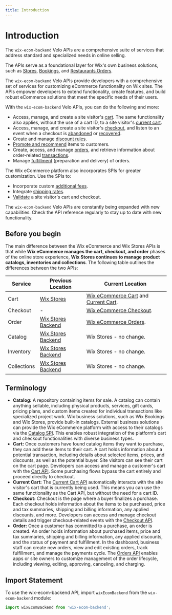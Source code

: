 ```yaml
---
title: Introduction
---
```

# Introduction

The `wix-ecom-backend` Velo APIs are a comprehensive suite of services that address standard and specialized needs in online selling.

The APIs serve as a foundational layer for Wix's own business solutions, such as [Stores](https://support.wix.com/en/article/wix-stores-about-wix-stores), [Bookings](https://support.wix.com/en/article/wix-bookings-about-wix-bookings), and [Restaurants Orders](https://www.wix.com/app-market/restaurants-orders-app).

The `wix-ecom-backend` Velo APIs provide developers with a comprehensive set of services for customizing eCommerce functionality on Wix sites. The APIs empower developers to extend functionality, create features, and build robust eCommerce solutions that meet the specific needs of their users.

With the `wix-ecom-backend` Velo APIs, you can do the following and more:

+ Access, manage, and create a site visitor's [cart](https://www.wix.com/velo/reference/wix-ecom-backend/cart/introduction). The same functionality also applies, without the use of a cart ID, to a site visitor's [current cart](https://www.wix.com/velo/reference/wix-ecom-backend/currentcart/introduction).
+ Access, manage, and create a site visitor's [checkout](https://www.wix.com/velo/reference/wix-ecom-backend/checkout/introduction), and listen to an event when a checkout is [abandoned](https://www.wix.com/velo/reference/wix-ecom-backend/events/onabandonedcheckoutcreated) or [recovered](https://www.wix.com/velo/reference/wix-ecom-backend/events/onabandonedcheckoutrecovered).
+ Create and manage [discount rules](https://www.wix.com/velo/reference/wix-ecom-backend/discountrules/introduction).
+ [Promote and recommend](https://www.wix.com/velo/reference/wix-ecom-backend/recommendations/introduction) items to customers.
+ Create, access, and manage [orders](https://www.wix.com/velo/reference/wix-ecom-backend/orders), and retrieve information about order-related [transactions](https://www.wix.com/velo/reference/wix-ecom-backend/ordertransactions/introduction).
+ Manage [fulfillment](https://www.wix.com/velo/reference/wix-ecom-backend/orderfulfillments/introduction) (preparation and delivery) of orders.

The Wix eCommerce platform also incorporates SPIs for greater customization. Use the SPIs to:

+ Incorporate custom [additional fees](https://www.wix.com/velo/reference/spis/wix-ecom/ecom-additional-fees/introduction).
+ Integrate [shipping rates](https://www.wix.com/velo/reference/spis/wix-ecom/ecom-shipping-rates/introduction).
+ [Validate](https://www.wix.com/velo/reference/spis/wix-ecom/ecom-validations/introduction) a site visitor's cart and checkout.

The `wix-ecom-backend` Velo APIs are constantly being expanded with new capabilities. Check the API reference regularly to stay up to date with new functionality.

## Before you begin

The main difference between the Wix eCommerce and Wix Stores APIs is that while **Wix eCommerce manages the cart, checkout, and order** phases of the online store experience, **Wix Stores continues to manage product catalogs, inventories and collections**. The following table outlines the differences between the two APIs:

| Service         | Previous Location                                                           | Current Location            |
| ----------------|-----------------------------------------------------------------------------|-----------------------------|
| Cart            | [Wix Stores](https://www.wix.com/velo/reference/wix-stores)                 | [Wix eCommerce Cart](https://www.wix.com/velo/reference/wix-ecom-backend/cart) and [Current Cart](https://www.wix.com/velo/reference/wix-ecom-backend/currentcart/introduction).
| Checkout        | -                                                                           | [Wix eCommerce Checkout](https://www.wix.com/velo/reference/wix-ecom-backend/checkout).
| Order           | [Wix Stores Backend](https://www.wix.com/velo/reference/wix-stores-backend) | [Wix eCommerce Orders](https://www.wix.com/velo/reference/wix-ecom-backend/orders).
| Catalog         | [Wix Stores Backend](https://www.wix.com/velo/reference/wix-stores-backend) | Wix Stores - no change.
| Inventory       | [Wix Stores Backend](https://www.wix.com/velo/reference/wix-stores-backend) | Wix Stores - no change.
| Collections     | [Wix Stores Backend](https://www.wix.com/velo/reference/wix-stores-backend) | Wix Stores - no change.

## Terminology

+ **Catalog:** A repository containing items for sale. A catalog can contain anything sellable, including physical products, services, gift cards, pricing plans, and custom items created for individual transactions like specialized project work. Wix business solutions, such as Wix Bookings and Wix Stores, provide built-in catalogs. External business solutions can provide the Wix eCommerce platform with access to their catalogs via the [Catalog SPI](https://www.wix.com/velo/reference/spis/wix-ecom/ecom-catalog/introduction). This enables robust integration of the platform’s cart and checkout functionalities with diverse business types.
+ **Cart:** Once customers have found catalog items they want to purchase, they can add these items to their cart. A cart holds information about a potential transaction, including details about selected items, prices, and discounts, as well as the potential buyer. Site visitors can see their cart on the cart page. Developers can access and manage a customer's cart with the [Cart API](https://www.wix.com/velo/reference/wix-ecom-backend/cart/introduction). Some purchasing flows bypass the cart entirely and proceed directly to checkout.
+ **Current Cart:** The [Current Cart API](https://www.wix.com/velo/reference/wix-ecom-backend/currentcart/introduction) automatically interacts with the site visitor's cart that is currently being used. This means you can use the same functionality as the Cart API, but without the need for a cart ID.
+ **Checkout:** Checkout is the page where a buyer finalizes a purchase. Each checkout holds information about the items to be purchased, price and tax summaries, shipping and billing information, any applied discounts, and more. Developers can access and manage checkout details and trigger checkout-related events with the [Checkout API](https://www.wix.com/velo/reference/wix-ecom-backend/checkout/introduction).
+ **Order:** Once a customer has committed to a purchase, an order is created. An order holds information about purchased items, price and tax summaries, shipping and billing information, any applied discounts, and the status of payment and fulfillment. In the dashboard, business staff can create new orders, view and edit existing orders, track fulfillment, and manage the payments cycle. The [Orders API](https://www.wix.com/velo/reference/wix-ecom-backend/orders/introduction) enables apps or site owners to customize management of the order lifecycle, including viewing, editing, approving, canceling, and charging.

## Import Statement

To use the wix-ecom-backend API, import `wixEcomBackend` from the `wix-ecom-backend` module:

```javascript
import wixEcomBackend from 'wix-ecom-backend';
```